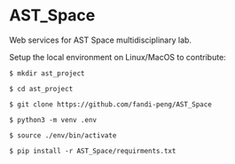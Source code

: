 # AST_Space
Web services for AST Space multidisciplinary lab.

Setup the local environment on Linux/MacOS to contribute:


```
$ mkdir ast_project

$ cd ast_project

$ git clone https://github.com/fandi-peng/AST_Space

$ python3 -m venv .env

$ source ./env/bin/activate

$ pip install -r AST_Space/requirments.txt
```

